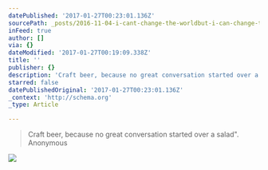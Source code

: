 ```yaml
---
datePublished: '2017-01-27T00:23:01.136Z'
sourcePath: _posts/2016-11-04-i-cant-change-the-worldbut-i-can-change-the-world-within.md
inFeed: true
author: []
via: {}
dateModified: '2017-01-27T00:19:09.338Z'
title: ''
publisher: {}
description: 'Craft beer, because no great conversation started over a salad".    Anonymous'
starred: false
datePublishedOriginal: '2017-01-27T00:23:01.136Z'
_context: 'http://schema.org'
_type: Article

---
```

> Craft beer, because no great conversation started over a salad". Anonymous

![](https://the-grid-user-content.s3-us-west-2.amazonaws.com/66ba116d-5700-4ec3-bf8b-864004665577.jpg)